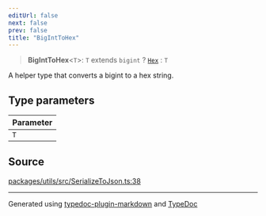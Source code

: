 ```yaml
---
editUrl: false
next: false
prev: false
title: "BigIntToHex"
---
```


> **BigIntToHex**\<`T`\>: `T` extends `bigint` ? [`Hex`](/reference/tevm/utils/type-aliases/hex/) : `T`

A helper type that converts a bigint to a hex string.

## Type parameters

| Parameter |
| :------ |
| `T` |

## Source

[packages/utils/src/SerializeToJson.ts:38](https://github.com/evmts/tevm-monorepo/blob/main/packages/utils/src/SerializeToJson.ts#L38)

***
Generated using [typedoc-plugin-markdown](https://www.npmjs.com/package/typedoc-plugin-markdown) and [TypeDoc](https://typedoc.org/)
